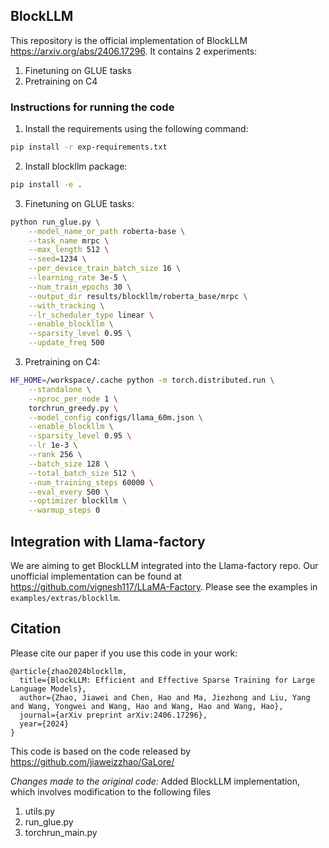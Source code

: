 ## BlockLLM

This repository is the official implementation of BlockLLM https://arxiv.org/abs/2406.17296. It contains 2 experiments:

1. Finetuning on GLUE tasks
2. Pretraining on C4 


### Instructions for running the code

1. Install the requirements using the following command:
```bash
pip install -r exp-requirements.txt
```

2. Install blockllm package:
```bash
pip install -e .
```

3. Finetuning on GLUE tasks:
```bash
python run_glue.py \
    --model_name_or_path roberta-base \
    --task_name mrpc \
    --max_length 512 \
    --seed=1234 \
    --per_device_train_batch_size 16 \
    --learning_rate 3e-5 \
    --num_train_epochs 30 \
    --output_dir results/blockllm/roberta_base/mrpc \
    --with_tracking \
    --lr_scheduler_type linear \
    --enable_blockllm \
    --sparsity_level 0.95 \
    --update_freq 500
```

3. Pretraining on C4:
```bash
HF_HOME=/workspace/.cache python -m torch.distributed.run \
    --standalone \
    --nproc_per_node 1 \
    torchrun_greedy.py \
    --model_config configs/llama_60m.json \
    --enable_blockllm \
    --sparsity_level 0.95 \
    --lr 1e-3 \
    --rank 256 \
    --batch_size 128 \
    --total_batch_size 512 \
    --num_training_steps 60000 \
    --eval_every 500 \
    --optimizer blockllm \
    --warmup_steps 0
```

## Integration with Llama-factory
We are aiming to get BlockLLM integrated into the Llama-factory repo. Our unofficial implementation can be found at https://github.com/vignesh117/LLaMA-Factory. Please see the examples in `examples/extras/blockllm`.

## Citation

Please cite our paper if you use this code in your work:
```
@article{zhao2024blockllm,
  title={BlockLLM: Efficient and Effective Sparse Training for Large Language Models},
  author={Zhao, Jiawei and Chen, Hao and Ma, Jiezhong and Liu, Yang and Wang, Yongwei and Wang, Hao and Wang, Hao and Wang, Hao},
  journal={arXiv preprint arXiv:2406.17296},
  year={2024}
}
```

This code is based on the code released by https://github.com/jiaweizzhao/GaLore/

*Changes made to the original code:*
Added BlockLLM implementation, which involves modification to the following files
1. utils.py
2. run_glue.py
3. torchrun_main.py